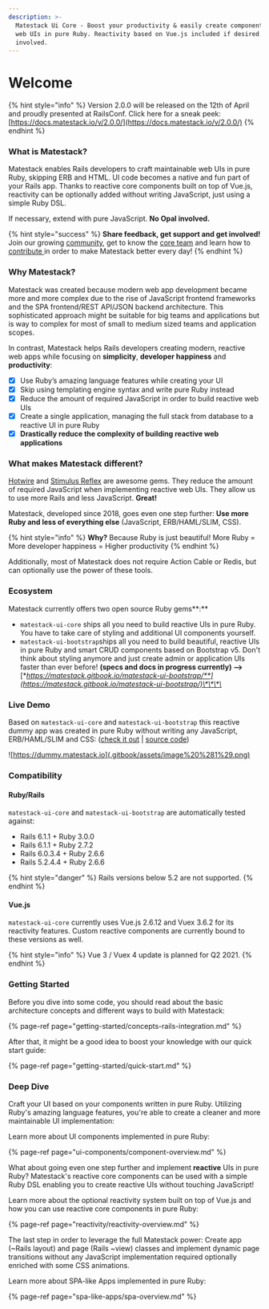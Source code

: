```yaml
---
description: >-
  Matestack Ui Core - Boost your productivity & easily create component based
  web UIs in pure Ruby. Reactivity based on Vue.js included if desired. No Opal
  involved.
---
```


# Welcome

{% hint style="info" %}
Version 2.0.0 will be released on the 12th of April and proudly presented at RailsConf. Click here for a sneak peek: [https://docs.matestack.io/v/2.0.0/](https://docs.matestack.io/v/2.0.0/)
{% endhint %}

### **What is Matestack?**

Matestack enables Rails developers to craft maintainable web UIs in pure Ruby, skipping ERB and HTML. UI code becomes a native and fun part of your Rails app. Thanks to reactive core components built on top of Vue.js, reactivity can be optionally added without writing JavaScript, just using a simple Ruby DSL.

If necessary, extend with pure JavaScript. **No Opal involved.**

{% hint style="success" %}
**Share feedback, get support and get involved!** Join our growing [community](community/discord.md), get to know the [core team](about/team.md) and learn how to [contribute ](community/contribute.md)in order to make Matestack better every day!
{% endhint %}

### Why Matestack?

Matestack was created because modern web app development became more and more complex due to the rise of JavaScript frontend frameworks and the SPA frontend/REST API/JSON backend architecture. This sophisticated approach might be suitable for big teams and applications but is way to complex for most of small to medium sized teams and application scopes. 

In contrast, Matestack helps Rails developers creating modern, reactive web apps while focusing on **simplicity**, **developer happiness** and **productivity**:

* [x] Use Ruby’s amazing language features while creating your UI
* [x] Skip using templating engine syntax and write pure Ruby instead
* [x] Reduce the amount of required JavaScript in order to build reactive web UIs
* [x] Create a single application, managing the full stack from database to a reactive UI in pure Ruby
* [x] **Drastically reduce the complexity of building reactive web applications** 

### What makes Matestack different?

[Hotwire](https://hotwire.dev) and [Stimulus Reflex](https://docs.stimulusreflex.com) are awesome gems. They reduce the amount of required JavaScript when implementing reactive web UIs. They allow us to use more Rails and less JavaScript. **Great!**

Matestack, developed since 2018, goes even one step further: **Use more Ruby and less of everything else** \(JavaScript, ERB/HAML/SLIM, CSS\).

{% hint style="info" %}
**Why?** Because Ruby is just beautiful! More Ruby = More developer happiness = Higher productivity
{% endhint %}

Additionally, most of Matestack does not require Action Cable or Redis, but can optionally use the power of these tools.

### Ecosystem

Matestack currently offers two open source Ruby gems**:**

* `matestack-ui-core` ships all you need to build reactive UIs in pure Ruby. You have to take care of styling and additional UI components yourself.
* `matestack-ui-bootstrap`ships all you need to build beautiful, reactive UIs in pure Ruby and smart CRUD components based on Bootstrap v5. Don't think about styling anymore and just create admin or application UIs faster than ever before! **\(specs and docs in progress currently\) --&gt;** [**https://matestack.gitbook.io/matestack-ui-bootstrap/**](https://matestack.gitbook.io/matestack-ui-bootstrap/)\*\*\*\*

### Live Demo

Based on `matestack-ui-core` and `matestack-ui-bootstrap` this reactive dummy app was created in pure Ruby without writing any JavaScript, ERB/HAML/SLIM and CSS: \([check it out](https://dummy.matestack.io) \| [source code](https://github.com/matestack/matestack-ui-bootstrap/tree/main/spec/dummy)\)

![https://dummy.matestack.io](.gitbook/assets/image%20%281%29.png)

### Compatibility

#### Ruby/Rails

`matestack-ui-core` and `matestack-ui-bootstrap` are automatically tested against:

* Rails 6.1.1 + Ruby 3.0.0
* Rails 6.1.1 + Ruby 2.7.2
* Rails 6.0.3.4 + Ruby 2.6.6
* Rails 5.2.4.4 + Ruby 2.6.6

{% hint style="danger" %}
Rails versions below 5.2 are not supported.
{% endhint %}

#### Vue.js

`matestack-ui-core` currently uses Vue.js 2.6.12 and Vuex 3.6.2 for its reactivity features. Custom reactive components are currently bound to these versions as well.

{% hint style="info" %}
Vue 3 / Vuex 4 update is planned for Q2 2021.
{% endhint %}

### Getting Started

Before you dive into some code, you should read about the basic architecture concepts and different ways to build with Matestack:

{% page-ref page="getting-started/concepts-rails-integration.md" %}

After that, it might be a good idea to boost your knowledge with our quick start guide:

{% page-ref page="getting-started/quick-start.md" %}

### Deep Dive

Craft your UI based on your components written in pure Ruby. Utilizing Ruby's amazing language features, you're able to create a cleaner and more maintainable UI implementation:

Learn more about UI components implemented in pure Ruby:

{% page-ref page="ui-components/component-overview.md" %}

What about going even one step further and implement **reactive** UIs in pure Ruby? Matestack's reactive core components can be used with a simple Ruby DSL enabling you to create reactive UIs without touching JavaScript!

Learn more about the optional reactivity system built on top of Vue.js and how you can use reactive core components in pure Ruby:

{% page-ref page="reactivity/reactivity-overview.md" %}

The last step in order to leverage the full Matestack power: Create app \(~Rails layout\) and page \(Rails ~view\) classes and implement dynamic page transitions without any JavaScript implementation required optionally enriched with some CSS animations.

Learn more about SPA-like Apps implemented in pure Ruby:

{% page-ref page="spa-like-apps/spa-overview.md" %}

